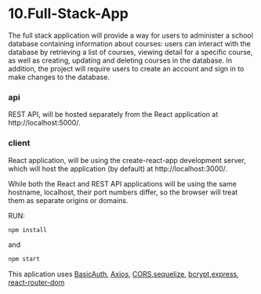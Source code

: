 # 10.Full-Stack-App
The full stack application will provide a way for users to administer a school database containing information about courses: users can interact with the database by retrieving a list of courses, viewing detail for a specific course, as well as creating, updating and deleting courses in the database.  In addition, the project will require users to create an account and sign in to make changes to the database.<br/>

### api 
REST API, will be hosted separately from the React application at http://localhost:5000/.<br/>
### client 
React application, will be using the create-react-app development server, which will host the application (by default) at http://localhost:3000/.<br/>  

While both the React and REST API applications will be using the same hostname, localhost, their port numbers differ, so the browser will treat them as separate origins or domains.

RUN: <br/>

```bash
npm install 
```
and
```bash
npm start
```

This aplication uses [BasicAuth](https://www.npmjs.com/package/basic-auth), [Axios](https://www.npmjs.com/package/axios), [CORS](https://www.npmjs.com/package/cors),[sequelize](https://www.npmjs.com/package/sequelize), [bcrypt](https://www.npmjs.com/package/bcrypt),[express](https://expressjs.com/en/starter/generator.html), [react-router-dom](https://reactrouter.com/web/guides/quick-start)
